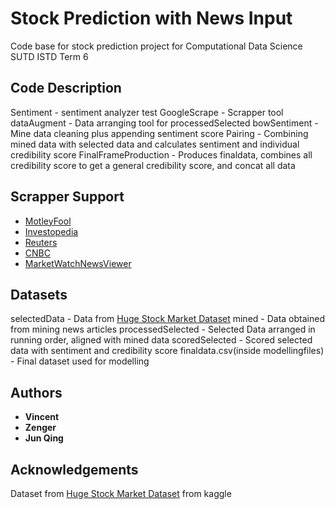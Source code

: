 # Stock Prediction with News Input
Code base for stock prediction project for Computational Data Science SUTD ISTD Term 6

## Code Description
Sentiment - sentiment analyzer test
GoogleScrape - Scrapper tool
dataAugment - Data arranging tool for processedSelected
bowSentiment - Mine data cleaning plus appending sentiment score
Pairing - Combining mined data with selected data and calculates sentiment and individual credibility score
FinalFrameProduction - Produces finaldata, combines all credibility score to get a general credibility score, and concat all data

## Scrapper Support
* [MotleyFool](fool.com)
* [Investopedia](investopedia.com)
* [Reuters](reuters.com)
* [CNBC](cnbc.com)
* [MarketWatchNewsViewer](marketwatch.com)

## Datasets
selectedData - Data from [Huge Stock Market Dataset](https://www.kaggle.com/borismarjanovic/price-volume-data-for-all-us-stocks-etfs)
mined - Data obtained from mining news articles
processedSelected - Selected Data arranged in running order, aligned with mined data
scoredSelected - Scored selected data with sentiment and credibility score
finaldata.csv(inside modellingfiles) - Final dataset used for modelling

## Authors
* **Vincent**
* **Zenger**
* **Jun Qing**

## Acknowledgements
Dataset from [Huge Stock Market Dataset](https://www.kaggle.com/borismarjanovic/price-volume-data-for-all-us-stocks-etfs) from kaggle
